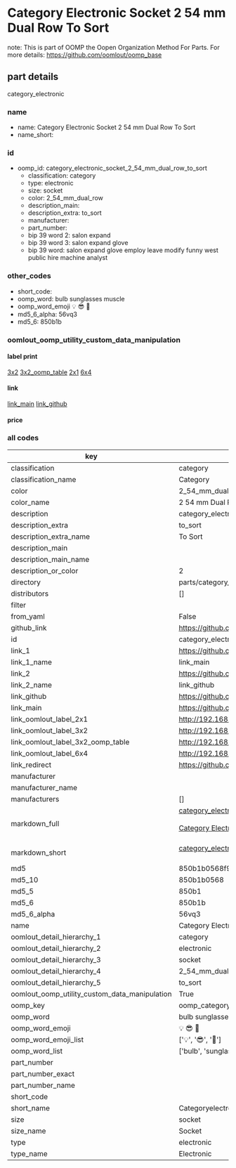 # Category Electronic Socket 2 54 mm Dual Row To Sort  

note: This is part of OOMP the Oopen Organization Method For Parts. For more details: https://github.com/oomlout/oomp_base

##  part details
  



category_electronic



### name
* name: Category Electronic Socket 2 54 mm Dual Row To Sort
* name_short: 
### id
* oomp_id: category_electronic_socket_2_54_mm_dual_row_to_sort
  * classification: category
  * type: electronic
  * size: socket
  * color: 2_54_mm_dual_row
  * description_main: 
  * description_extra: to_sort
  * manufacturer: 
  * part_number: 
  * bip 39 word 2: salon expand
  * bip 39 word 3: salon expand glove
  * bip 39 word: salon expand glove employ leave modify funny west public hire machine analyst

### other_codes
* short_code: 
* oomp_word: bulb sunglasses muscle
* oomp_word_emoji :bulb: :sunglasses: :muscle:
* md5_6_alpha: 56vq3
* md5_6: 850b1b






### oomlout_oomp_utility_custom_data_manipulation
#### label print
[3x2](http://192.168.1.245:1112/?label=oomp%2056vq3)
[3x2_oomp_table](http://192.168.1.108:1112/?label=oomp%2056vq3)
[2x1](http://192.168.1.242:1112/?label=oomp%2056vq3)
[6x4](http://192.168.1.55:1112/?label=oomp%2056vq3)    

#### link

[link_main](https://github.com/oomlout/oomlout_oomp_version_1_messy/tree/main/parts/category_electronic_socket_2_54_mm_dual_row_to_sort) [link_github](https://github.com/oomlout/oomlout_oomp_version_1_messy/tree/main/parts/category_electronic_socket_2_54_mm_dual_row_to_sort)                             

#### price







### all codes 
| key | value |  
| --- | --- |  
| classification | category |  
| classification_name | Category |  
| color | 2_54_mm_dual_row |  
| color_name | 2 54 mm Dual Row |  
| description | category_electronic |  
| description_extra | to_sort |  
| description_extra_name | To Sort |  
| description_main |  |  
| description_main_name |  |  
| description_or_color | 2  |  
| directory | parts/category_electronic_socket_2_54_mm_dual_row_to_sort |  
| distributors | [] |  
| filter |  |  
| from_yaml | False |  
| github_link | https://github.com/oomlout/oomlout_oomp_part_src/tree/main/parts/category_electronic_socket_2_54_mm_dual_row_to_sort |  
| id | category_electronic_socket_2_54_mm_dual_row_to_sort |  
| link_1 | https://github.com/oomlout/oomlout_oomp_version_1_messy/tree/main/parts/category_electronic_socket_2_54_mm_dual_row_to_sort |  
| link_1_name | link_main |  
| link_2 | https://github.com/oomlout/oomlout_oomp_version_1_messy/tree/main/parts/category_electronic_socket_2_54_mm_dual_row_to_sort |  
| link_2_name | link_github |  
| link_github | https://github.com/oomlout/oomlout_oomp_version_1_messy/tree/main/parts/category_electronic_socket_2_54_mm_dual_row_to_sort |  
| link_main | https://github.com/oomlout/oomlout_oomp_version_1_messy/tree/main/parts/category_electronic_socket_2_54_mm_dual_row_to_sort |  
| link_oomlout_label_2x1 | http://192.168.1.242:1112/?label=oomp%2056vq3 |  
| link_oomlout_label_3x2 | http://192.168.1.245:1112/?label=oomp%2056vq3 |  
| link_oomlout_label_3x2_oomp_table | http://192.168.1.108:1112/?label=oomp%2056vq3 |  
| link_oomlout_label_6x4 | http://192.168.1.55:1112/?label=oomp%2056vq3 |  
| link_redirect | https://github.com/oomlout/oomlout_oomp_version_1_messy/tree/main/parts/category_electronic_socket_2_54_mm_dual_row_to_sort |  
| manufacturer |  |  
| manufacturer_name |  |  
| manufacturers | [] |  
| markdown_full | [category_electronic_socket_2_54_mm_dual_row_to_sort](none)<br>[](none)<br>[Category Electronic Socket 2 54 Mm Dual Row To Sort](none)<br><br> |  
| markdown_short | [category_electronic_socket_2_54_mm_dual_row_to_sort](none)<br><br> |  
| md5 | 850b1b0568f96bc63abf748ec7540df4 |  
| md5_10 | 850b1b0568 |  
| md5_5 | 850b1 |  
| md5_6 | 850b1b |  
| md5_6_alpha | 56vq3 |  
| name | Category Electronic Socket 2 54 mm Dual Row To Sort |  
| oomlout_detail_hierarchy_1 | category |  
| oomlout_detail_hierarchy_2 | electronic |  
| oomlout_detail_hierarchy_3 | socket |  
| oomlout_detail_hierarchy_4 | 2_54_mm_dual_row |  
| oomlout_detail_hierarchy_5 | to_sort |  
| oomlout_oomp_utility_custom_data_manipulation | True |  
| oomp_key | oomp_category_electronic_socket_2_54_mm_dual_row_to_sort |  
| oomp_word | bulb sunglasses muscle |  
| oomp_word_emoji | :bulb: :sunglasses: :muscle: |  
| oomp_word_emoji_list | [':bulb:', ':sunglasses:', ':muscle:'] |  
| oomp_word_list | ['bulb', 'sunglasses', 'muscle'] |  
| part_number |  |  
| part_number_exact |  |  
| part_number_name |  |  
| short_code |  |  
| short_name | Categoryelectronic |  
| size | socket |  
| size_name | Socket |  
| type | electronic |  
| type_name | Electronic |  
